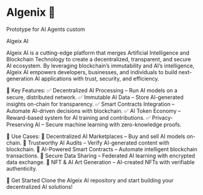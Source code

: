 # Algenix 🤖

Prototype for AI Agents custom

Algeix AI

Algeix AI is a cutting-edge platform that merges Artificial Intelligence and Blockchain Technology to create a decentralized, transparent, and secure AI ecosystem. By leveraging blockchain’s immutability and AI’s intelligence, Algeix AI empowers developers, businesses, and individuals to build next-generation AI applications with trust, security, and efficiency.

🌟 Key Features: ✅ Decentralized AI Processing – Run AI models on a secure, distributed network. ✅ Immutable AI Data – Store AI-generated insights on-chain for transparency. ✅ Smart Contracts Integration – Automate AI-driven decisions with blockchain. ✅ AI Token Economy – Reward-based system for AI training and contributions. ✅ Privacy-Preserving AI – Secure machine learning with zero-knowledge proofs.

🚀 Use Cases: 🔹 Decentralized AI Marketplaces – Buy and sell AI models on-chain. 🔹 Trustworthy AI Audits – Verify AI-generated content with blockchain. 🔹 AI-Powered Smart Contracts – Automate intelligent blockchain transactions. 🔹 Secure Data Sharing – Federated AI learning with encrypted data exchange. 🔹 NFT & AI Art Generation – AI-created NFTs with verifiable authenticity.

📌 Get Started Clone the Algeix AI repository and start building your decentralized AI solutions!
